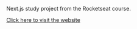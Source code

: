 Next.js study project from the Rocketseat course.

<a href="https://ignite-shop-tau-orcin.vercel.app/" target="_blank">Click here to visit the website</a>
